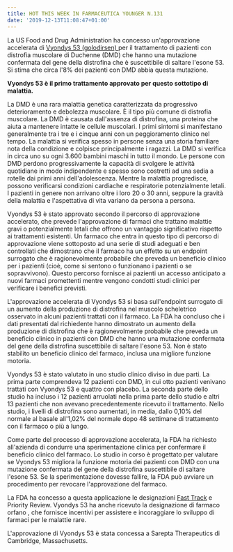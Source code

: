 ```yaml
---
title: HOT THIS WEEK IN FARMACEUTICA YOUNGER N.131
date: '2019-12-13T11:08:47+01:00'
---
```

La US Food and Drug Administration ha concesso un'approvazione accelerata di [Vyondys 53 (golodirsen) ](https://www.fda.gov/news-events/press-announcements/fda-grants-accelerated-approval-first-targeted-treatment-rare-duchenne-muscular-dystrophy-mutation)per il trattamento di pazienti con distrofia muscolare di Duchenne (DMD) che hanno una mutazione confermata del gene della distrofina che è suscettibile di saltare l'esone 53. Si stima che circa l'8% dei pazienti con DMD abbia questa mutazione.

**Vyondys 53 è il primo trattamento approvato per questo sottotipo di malattia.**

La DMD è una rara malattia genetica caratterizzata da progressivo deterioramento e debolezza muscolare. È il tipo più comune di distrofia muscolare. La DMD è causata dall'assenza di distrofina, una proteina che aiuta a mantenere intatte le cellule muscolari. I primi sintomi si manifestano generalmente tra i tre e i cinque anni con un peggioramento clinico nel tempo. La malattia si verifica spesso in persone senza una storia familiare nota della condizione e colpisce principalmente i ragazzi. La DMD si verifica in circa uno su ogni 3.600 bambini maschi in tutto il mondo. Le persone con DMD perdono progressivamente la capacità di svolgere le attività quotidiane in modo indipendente e spesso sono costretti ad una sedia a rotelle dai primi anni dell'adolescenza. Mentre la malattia progredisce, possono verificarsi condizioni cardiache e respiratorie potenzialmente letali. I pazienti in genere non arrivano oltre i loro 20 o 30 anni, seppure la gravità della malattia e l'aspettativa di vita variano da persona a persona.

Vyondys 53 è stato approvato secondo il percorso di approvazione accelerato, che prevede l'approvazione di farmaci che trattano malattie gravi o potenzialmente letali che offrono un vantaggio significativo rispetto ai trattamenti esistenti. Un farmaco che entra in questo tipo di percorso di approvazione viene sottoposto ad una serie di studi adeguati e ben controllati che dimostrano che il farmaco ha un effetto su un endpoint surrogato che è ragionevolmente probabile che preveda un beneficio clinico per i pazienti (cioè, come si sentono o funzionano i pazienti o se sopravvivono). Questo percorso fornisce ai pazienti un accesso anticipato a nuovi farmaci promettenti mentre vengono condotti studi clinici per verificare i benefici previsti.

L'approvazione accelerata di Vyondys 53 si basa sull'endpoint surrogato di un aumento della produzione di distrofina nel muscolo scheletrico osservato in alcuni pazienti trattati con il farmaco. La FDA ha concluso che i dati presentati dal richiedente hanno dimostrato un aumento della produzione di distrofina che è ragionevolmente probabile che preveda un beneficio clinico in pazienti con DMD che hanno una mutazione confermata del gene della distrofina suscettibile di saltare l'esone 53. Non è stato stabilito un beneficio clinico del farmaco, inclusa una migliore funzione motoria. 

Vyondys 53 è stato valutato in uno studio clinico diviso in due parti. La prima parte comprendeva 12 pazienti con DMD, in cui otto pazienti venivano trattati con Vyondys 53 e quattro con placebo. La seconda parte dello studio ha incluso i 12 pazienti arruolati nella prima parte dello studio e altri 13 pazienti che non avevano precedentemente ricevuto il trattamento. Nello studio, i livelli di distrofina sono aumentati, in media, dallo 0,10% del normale al basale all'1,02% del normale dopo 48 settimane di trattamento con il farmaco o più a lungo.

Come parte del processo di approvazione accelerata, la FDA ha richiesto all'azienda di condurre una sperimentazione clinica per confermare il beneficio clinico del farmaco. Lo studio in corso è progettato per valutare se Vyondys 53 migliora la funzione motoria dei pazienti con DMD con una mutazione confermata del gene della distrofina suscettibile di saltare l'esone 53. Se la sperimentazione dovesse fallire, la FDA può avviare un procedimento per revocare l'approvazione del farmaco.

La FDA ha concesso a questa applicazione le designazioni [Fast Track](https://www.farmaceuticayounger.science/blog/2019/05/fast-track/) e Priority Review. Vyondys 53 ha anche ricevuto la designazione di farmaco orfano , che fornisce incentivi per assistere e incoraggiare lo sviluppo di farmaci per le malattie rare. 

L'approvazione di Vyondys 53 è stata concessa a Sarepta Therapeutics di Cambridge, Massachusetts.
